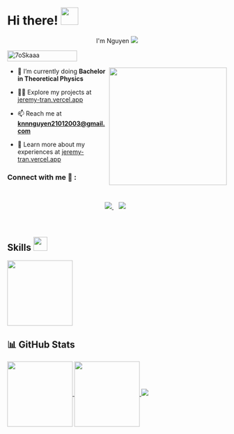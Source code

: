 <h1> Hi there! <img src = "https://raw.githubusercontent.com/MartinHeinz/MartinHeinz/master/wave.gif" width = 40px> </h1>
<p align='center'>
    <a>I'm Nguyen</a>
    <img src="https://user-images.githubusercontent.com/73097560/115834477-dbab4500-a447-11eb-908a-139a6edaec5c.gif" />
</p>
	<img src="https://komarev.com/ghpvc/?username=ahmadpiracha&label=Profile%20views&color=0047AB&style=plastic?" alt="7oSkaaa" height=25px, width=160px/>

<img align="right" src="https://media.giphy.com/media/QvpqTCiEcwtvx6wwJK/giphy.gif" width="270" height="270" frameBorder="0" class="giphy-embed" allowFullScreen></img>

- 🌱 I’m currently doing **Bachelor in Theoretical Physics**

- 👨‍💻 Explore my projects at [jeremy-tran.vercel.app](https://jeremy-tran.vercel.app/)

- 📫 Reach me at **knnnguyen21012003@gmail.com**

- 📄 Learn more about my experiences at [jeremy-tran.vercel.app](https://jeremy-tran.vercel.app/)

### Connect with me 🔗 :

<br>
<p align='center'>
    <a href="mailto:knnnguyen21012003@gmail.com" target="_blank">
        <img src="https://img.shields.io/badge/Gmail-D14836?style=for-the-badge&logo=gmail&logoColor=white">
    </a>&nbsp;&nbsp;
    <a href="https://www.linkedin.com/in/nguyenkool/" target="_blank">
        <img src="https://img.shields.io/badge/linkedin-%230077B5.svg?style=for-the-badge&logo=linkedin&logoColor=white"></a>&nbsp;&nbsp;
</p>
<br>

## Skills <img src="https://media2.giphy.com/media/QssGEmpkyEOhBCb7e1/giphy.gif?cid=ecf05e47a0n3gi1bfqntqmob8g9aid1oyj2wr3ds3mg700bl&rid=giphy.gif" width=32px>

<!-- Programming Languages -->

<!-- <a href="https://developer.mozilla.org/en-US/docs/Web/JavaScript" target="_blank"> -->
<!--   <img alt="JavaScript" src="https://img.shields.io/badge/JavaScript-F7DF1E?style=for-the-badge&logo=javascript&logoColor=black"> -->
<!-- </a> -->
<!-- <a href="https://www.python.org/" target="_blank"> -->
<!--   <img alt="Python" src="https://img.shields.io/badge/Python-3776AB?style=for-the-badge&logo=python&logoColor=white"> -->
<!-- </a> -->
<!---->
<!-- <a href="https://www.cplusplus.com/" target="_blank"> -->
<!--   <img alt="C++" src="https://img.shields.io/badge/C++-00599C?style=for-the-badge&logo=c%2B%2B&logoColor=white"> -->
<!-- </a> -->
<!---->
<!-- <a href="https://www.microsoft.com/en-us/sql-server" target="_blank"> -->
<!--   <img alt="SQL" src="https://img.shields.io/badge/SQL-CC2927?style=for-the-badge&logo=microsoft%20sql%20server&logoColor=white"> -->
<!-- </a> -->
<!---->

<a href="https://github.com/nguyn21012003">
  <img height=150 align="center" src="https://github-readme-stats.vercel.app/api/top-langs/?username=nguyn21012003&hide_progress=true&theme=tokyonight" />
</a>

## 📊 GitHub Stats

<a href="https://github.com/nguyn21012003">
  <img height=150 align="center" src="https://streak-stats.demolab.com/?user=nguyn21012003&theme=tokyonight" />
</a>

<a href="https://github.com/nguyn21012003">
  <img height=150 align="center" src="https://github-readme-stats.vercel.app/api?username=nguyn21012003&show_icons=true&theme=tokyonight" />
</a>

<img src="https://user-images.githubusercontent.com/73097560/115834477-dbab4500-a447-11eb-908a-139a6edaec5c.gif" />
